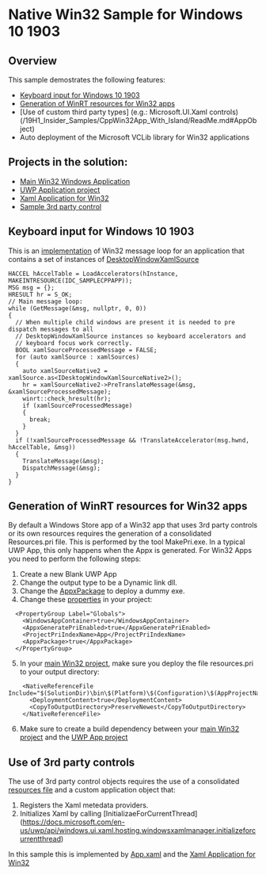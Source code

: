 # Native Win32 Sample for Windows 10 1903

## Overview

This sample demostrates the following features:
* [Keyboard input for Windows 10 1903](/19H1_Insider_Samples/CppWin32App_With_Island/ReadMe.md#Keyboard)
* [Generation of WinRT resources for Win32 apps](/19H1_Insider_Samples/CppWin32App_With_Island/ReadMe.md#Resources)
* [Use of custom third party types] (e.g.: Microsoft.UI.Xaml controls)(/19H1_Insider_Samples/CppWin32App_With_Island/ReadMe.md#AppObject)
* Auto deployment of the Microsoft VCLib library for Win32 applications
 
## Projects in the solution:

* [Main Win32 Windows Application](/19H1_Insider_Samples/CppWin32App_With_Island/SampleCppApp/ReadMe.md)
* [UWP Application project](/19H1_Insider_Samples/CppWin32App_With_Island/MyApp/ReadMe.md)
* [Xaml Application for Win32](/19H1_Insider_Samples/CppWin32App_With_Island/Microsoft.UI.Xaml.Markup/ReadMe.md)
* [Sample 3rd party control](/19H1_Insider_Samples/CppWin32App_With_Island/SampleUserControl/ReadMe.md)

## <a name="Keyboard"/> Keyboard input for Windows 10 1903

This is an [implementation](/19H1_Insider_Samples/CppWin32App_With_Island/SampleCppApp/SampleApp.cpp#L47-L74) of Win32 message loop for an application that contains a set of instances of [DesktopWindowXamlSource](https://docs.microsoft.com/en-us/uwp/api/windows.ui.xaml.hosting.desktopwindowxamlsource)

```
HACCEL hAccelTable = LoadAccelerators(hInstance, MAKEINTRESOURCE(IDC_SAMPLECPPAPP));
MSG msg = {};
HRESULT hr = S_OK;
// Main message loop:
while (GetMessage(&msg, nullptr, 0, 0))
{
  // When multiple child windows are present it is needed to pre dispatch messages to all 
  // DesktopWindowXamlSource instances so keyboard accelerators and 
  // keyboard focus work correctly.
  BOOL xamlSourceProcessedMessage = FALSE;
  for (auto xamlSource : xamlSources)
  {
    auto xamlSourceNative2 = xamlSource.as<IDesktopWindowXamlSourceNative2>();
    hr = xamlSourceNative2->PreTranslateMessage(&msg, &xamlSourceProcessedMessage);
    winrt::check_hresult(hr);
    if (xamlSourceProcessedMessage)
    {
      break;
    }
  }
  if (!xamlSourceProcessedMessage && !TranslateAccelerator(msg.hwnd, hAccelTable, &msg))
  {
    TranslateMessage(&msg);
    DispatchMessage(&msg);
  }
}
```

## <a name="Resources"/> Generation of WinRT resources for Win32 apps

By default a Windows Store app of a Win32 app that uses 3rd party controls or its own resources requires the generation of a consolidated Resources.pri file.
This is performed by the tool MakePri.exe.
In a typical UWP App, this only happens when the Appx is generated.
For Win32 Apps you need to perform the following steps:
1. Create a new Blank UWP App
2. Change the output type to be a Dynamic link dll.
3. Change the [AppxPackage](/19H1_Insider_Samples/CppWin32App_With_Island/MyApp/Package.appxmanifest#L20) to deploy a dummy exe.
4. Change these [properties](/19H1_Insider_Samples/CppWin32App_With_Island/MyApp/MyApp.vcxproj#L18) in your project:
```
  <PropertyGroup Label="Globals">
    <WindowsAppContainer>true</WindowsAppContainer>
    <AppxGeneratePriEnabled>true</AppxGeneratePriEnabled>
    <ProjectPriIndexName>App</ProjectPriIndexName>
    <AppxPackage>true</AppxPackage>
  </PropertyGroup>
```
5. In your [main Win32 project](/19H1_Insider_Samples/CppWin32App_With_Island/SampleCppApp/SampleCppApp.vcxproj#L248), make sure you deploy the file resources.pri to your output directory:
```
    <NativeReferenceFile Include="$(SolutionDir)\bin\$(Platform)\$(Configuration)\$(AppProjectName)\resources.pri">
      <DeploymentContent>true</DeploymentContent>
      <CopyToOutputDirectory>PreserveNewest</CopyToOutputDirectory>
    </NativeReferenceFile>
```
6. Make sure to create a build dependency between your [main Win32 project](/19H1_Insider_Samples/CppWin32App_With_Island/SampleCppApp/SampleCppApp.vcxproj) and the [UWP App project](/19H1_Insider_Samples/CppWin32App_With_Island/MyApp/MyApp.vcxproj)

## <a name="AppObject"/> Use of 3rd party controls

The use of 3rd party control objects requires the use of a consolidated [resources file](/19H1_Insider_Samples/CppWin32App_With_Island/ReadMe.md#Resources) and a custom application object that:
1. Registers the Xaml metedata providers.
2. Initializes Xaml by calling [InitializaeForCurrentThread] (https://docs.microsoft.com/en-us/uwp/api/windows.ui.xaml.hosting.windowsxamlmanager.initializeforcurrentthread)

In this sample this is implemented by [App.xaml](/19H1_Insider_Samples/CppWin32App_With_Island/MyApp/App.xaml) and the [Xaml Application for Win32](/19H1_Insider_Samples/CppWin32App_With_Island/Microsoft.UI.Xaml.Markup/ReadMe.md)

```

```
